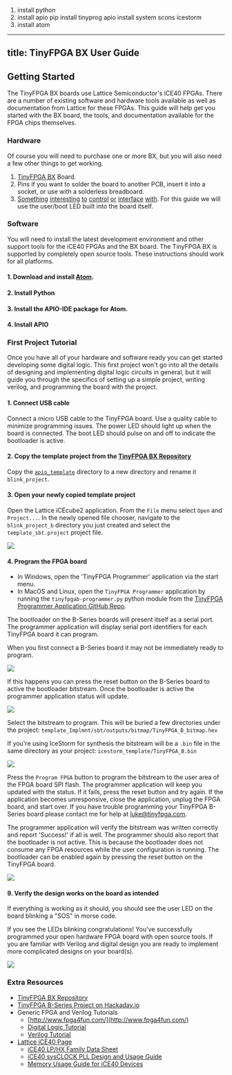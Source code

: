 
1. install python
2. install apio
pip install tinyprog
apio install system scons icestorm
3. install atom

---
title: TinyFPGA BX User Guide
---

## Getting Started
The TinyFPGA BX boards use Lattice Semiconductor's iCE40 FPGAs.  There are a number of existing software and hardware tools available as well as documentation from Lattice for these FPGAs.  This guide will help get you started with the BX board, the tools, and documentation available for the FPGA chips themselves.

### Hardware
Of course you will need to purchase one or more BX, but you will also need a few other things to get working.

1. [TinyFPGA BX](https://www.crowdsupply.com/tinyfpga/tinyfpga-bx) Board.
2. Pins if you want to solder the board to another PCB, insert it into a socket, or use with a solderless breadboard.
3. [Something](https://www.google.com/search?q=godzilla+robot&safe=active&tbm=isch) [interesting](https://www.google.com/search?q=quad+copter&safe=active&tbm=isch) [to](https://www.google.com/search?q=3d+printer+open+source&safe=active&tbm=isch) [control](https://www.google.com/search?q=vga+graphics&safe=active&tbm=isch) [or](https://www.google.com/search?q=retro+console&safe=active&tbm=isch) [interface](https://www.google.com/search?q=retro+computer&safe=active&tbm=isch) [with](https://www.google.com/search?q=tcp+ip&safe=active&tbm=isch).  For this guide we will use the user/boot LED built into the board itself.

### Software
You will need to install the latest development environment and other support tools for the iCE40 FPGAs and the BX board.  The TinyFPGA BX is supported by completely open source tools.  These instructions should work for all platforms.

#### 1. Download and install [Atom](https://atom.io/).

#### 2. Install Python

#### 3. Install the APIO-IDE package for Atom.

#### 4. Install APIO



### First Project Tutorial

Once you have all of your hardware and software ready you can get started developing some digital logic.  This first project won't go into all the details of designing and implementing digital logic circuits in general, but it will guide you through the specifics of setting up a simple project, writing verilog, and programming the board with the project. 

#### 1. Connect USB cable

Connect a micro USB cable to the TinyFPGA board.  Use a quality cable to minimize programming issues.  The power LED should light up when the board is connected.  The boot LED should pulse on and off to indicate the bootloader is active.

#### 2. Copy the template project from the [TinyFPGA BX Repository](https://github.com/tinyfpga/TinyFPGA-BX/archive/master.zip)

Copy the [`apio_template`](https://github.com/tinyfpga/TinyFPGA-BX/tree/master/apio_template) directory to a new directory and rename it `blink_project`.

#### 3. Open your newly copied template project

Open the Lattice iCEcube2 application.  From the `File` menu select `Open` and `Project...`.  In the newly opened file chooser, navigate to the `blink_project_b` directory you just created and select the `template_sbt.project` project file.

![](lattice-icecube2-select-project.png)

#### 4. Program the FPGA board

* In Windows, open the 'TinyFPGA Programmer' application via the start menu.
* In MacOS and Linux, open the `TinyFPGA Programmer` application by running the `tinyfpgab-programmer.py` python module from the [TinyFPGA Programmer Application GitHub Repo](https://github.com/tinyfpga/TinyFPGA-Programmer-Application/releases/).

The bootloader on the B-Series boards will present itself as a serial port.  The programmer application will display serial port identifiers for each TinyFPGA board it can program.

When you first connect a B-Series board it may not be immediately ready to program.

![](b-series-bootloader-not-active.png)

If this happens you can press the reset button on the B-Series board to active the bootloader bitstream.  Once the bootloader is active the programmer application status will update.

![](b-series-bootloader-active.png)

Select the bitstream to program.  This will be buried a few directories under the project: `template_Implmnt/sbt/outputs/bitmap/TinyFPGA_B_bitmap.hex`

If you're using IceStorm for synthesis the bitstream will be a `.bin` file in the same directory as your project:
`icestorm_template/TinyFPGA_B.bin`

![](b-series-ready-to-program.png)

Press the `Program FPGA` button to program the bitstream to the user area of the FPGA board SPI flash.  The programmer application will keep you updated with the status.  If it fails, press the reset button and try again.  If the application becomes unresponsive, close the application, unplug the FPGA board, and start over.  If you have trouble programming your TinyFPGA B-Series board please contact me for help at luke@tinyfpga.com.

The programmer application will verify the bitstream was written correctly and report 'Success!' if all is well.  The programmer should also report that the bootloader is not active.  This is because the bootloader does not consume any FPGA resources while the user configuration is running.  The bootloader can be enabled again by pressing the reset button on the TinyFPGA board.

![](b-series-programmed-running.png)

#### 9. Verify the design works on the board as intended

If everything is working as it should, you should see the user LED on the board blinking a "SOS" in morse code.  

If you see the LEDs blinking congratulations!  You've successfully programmed your open hardware FPGA board with open source tools.  If you are familiar with Verilog and digital design you are ready to implement more complicated designs on your board(s).

![](tinyfpga-b-blinky.jpg)

### Extra Resources
* [TinyFPGA BX Repository](https://github.com/tinyfpga/TinyFPGA-BX)
* [TinyFPGA B-Series Project on Hackaday.io](https://hackaday.io/project/26848-tinyfpga-b-series)
* Generic FPGA and Verilog Tutorials
  * [http://www.fpga4fun.com/](http://www.fpga4fun.com/)
  * [Digital Logic Tutorial](http://www.asic-world.com/digital/tutorial.html)
  * [Verilog Tutorial](http://www.asic-world.com/verilog/veritut.html)
* [Lattice iCE40 Page](http://www.latticesemi.com/Products/FPGAandCPLD/iCE40.aspx)
  * [iCE40 LP/HX Family Data Sheet](http://www.latticesemi.com/view_document?document_id=49312)
  * [iCE40 sysCLOCK PLL Design and Usage Guide](http://www.latticesemi.com/view_document?document_id=47778)
  * [Memory Usage Guide for iCE40 Devices](http://www.latticesemi.com/view_document?document_id=47775)

